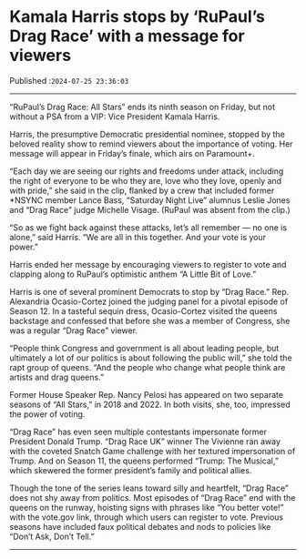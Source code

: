 # Kamala Harris stops by ‘RuPaul’s Drag Race’ with a message for viewers

Published :`2024-07-25 23:36:03`

---

“RuPaul’s Drag Race: All Stars” ends its ninth season on Friday, but not without a PSA from a VIP: Vice President Kamala Harris.

Harris, the presumptive Democratic presidential nominee, stopped by the beloved reality show to remind viewers about the importance of voting. Her message will appear in Friday’s finale, which airs on Paramount+.

“Each day we are seeing our rights and freedoms under attack, including the right of everyone to be who they are, love who they love, openly and with pride,” she said in the clip, flanked by a crew that included former *NSYNC member Lance Bass, “Saturday Night Live” alumnus Leslie Jones and “Drag Race” judge Michelle Visage. (RuPaul was absent from the clip.)

“So as we fight back against these attacks, let’s all remember — no one is alone,” said Harris. “We are all in this together. And your vote is your power.”

Harris ended her message by encouraging viewers to register to vote and clapping along to RuPaul’s optimistic anthem “A Little Bit of Love.”

Harris is one of several prominent Democrats to stop by “Drag Race.” Rep. Alexandria Ocasio-Cortez joined the judging panel for a pivotal episode of Season 12. In a tasteful sequin dress, Ocasio-Cortez visited the queens backstage and confessed that before she was a member of Congress, she was a regular “Drag Race” viewer.

“People think Congress and government is all about leading people, but ultimately a lot of our politics is about following the public will,” she told the rapt group of queens. “And the people who change what people think are artists and drag queens.”

Former House Speaker Rep. Nancy Pelosi has appeared on two separate seasons of “All Stars,” in 2018 and 2022. In both visits, she, too, impressed the power of voting.

“Drag Race” has even seen multiple contestants impersonate former President Donald Trump. “Drag Race UK” winner The Vivienne ran away with the coveted Snatch Game challenge with her textured impersonation of Trump. And on Season 11, the queens performed “Trump: The Musical,” which skewered the former president’s family and political allies.

Though the tone of the series leans toward silly and heartfelt, “Drag Race” does not shy away from politics. Most episodes of “Drag Race” end with the queens on the runway, hoisting signs with phrases like “You better vote!” with the vote.gov link, through which users can register to vote. Previous seasons have included faux political debates and nods to policies like “Don’t Ask, Don’t Tell.”

---

